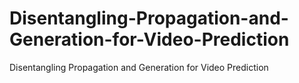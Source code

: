 # Disentangling-Propagation-and-Generation-for-Video-Prediction
Disentangling Propagation and Generation for Video Prediction
